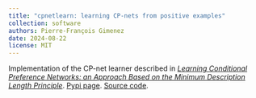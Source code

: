 ```yaml
---
title: "cpnetlearn: learning CP-nets from positive examples"
collection: software
authors: Pierre-François Gimenez
date: 2024-08-22
license: MIT
---
```


Implementation of the CP-net learner described in [_Learning Conditional Preference Networks: an Approach Based on the Minimum Description Length Principle_](https://doi.org/10.24963/ijcai.2024/376). [Pypi page](https://pypi.org/project/cpnetlearn/). [Source code](https://github.com/PFGimenez/cp-nets-learning-ijcai24).
